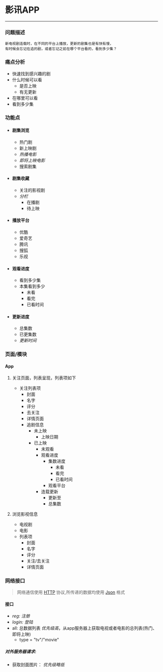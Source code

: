 # 影讯APP
---

### 问题描述

    新电视剧连载时，在不同的平台上播放，更新的剧集也是有快有慢，
    有时候会忘记在追的剧，或者忘记之前在哪个平台看的，看到多少集？



### 痛点分析

- 快速找到感兴趣的剧
- 什么时候可以看
    - 是否上映
    - 有无更新
- 在哪里可以看
- 看到多少集



### 功能点

- #### 剧集浏览
    - 热门剧
    - 新上映剧
    - *热播电影*
    - *即将上映电影*
    - 搜索剧集
- #### 剧集收藏
    - 关注的影视剧
    - *分栏*
        - 在播剧
        - 待上映
- #### 播放平台
    - 优酷
    - 爱奇艺
    - 腾讯
    - 搜狐
    - 乐视
- #### 观看进度
    - 看到多少集
    - 本集看到多少
        - 未看
        - 看完
        - 已看时间
- #### 更新进度
    - 总集数
    - 已更集数
    - *更新时间*



### 页面/模块

#### App

1. 关注页面，列表呈现，列表项如下
    - 关注列表项
        - 封面
        - 名字
        - 评分
        - 去关注
        - 详情页面
        - 追剧信息
            - 未上映
                - 上映日期
            - 已上映
                - 未观看
                - 观看进度
                    - 集数进度
                        - 未看
                        - 看完
                        - 已看时间
                    - 观看平台
                - 连载更新
                    - 更新至
                    - 总集数

2. 浏览影视信息
    - 电视剧
    - 电影
    - 列表项
        - 封面
        - 名字
        - 评分
        - 关注/去关注
        - 详情页面




### 网络接口

>网络通信使用 [HTTP][1] 协议,所传递的数据均使用 [Json][2] 格式

[1]: http://baike.baidu.com/view/9472.htm
[2]: http://baike.baidu.com/view/136475.htm



#### 接口

- *reg: 注册*
- *login: 登陆*
- all: 总数据列表 *优先级高*，从app服务器上获取电视或者电影的总列表(热门、即将上映)
    - type = "tv"/"movie"

##### 对外服务器请求:

- 获取封面图片： *优先级略低*


